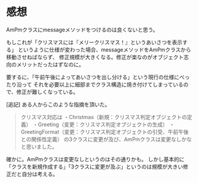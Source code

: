 # 感想

AmPmクラスにmessageメソッドをつけるのは良くないと思う。

もしこれが「クリスマスには『メリークリスマス！』というあいさつを表示する」
というように仕様が変わった場合、messageメソッドをAmPmクラスから移動させねばならず、
修正規模が大きくなる。修正が楽なのがオブジェクト志向のメリットだったはずなのに。

要するに、「午前午後によってあいさつを出し分ける」という現行の仕様にべったり沿って
それを必要以上に細部までクラス構造に焼き付けてしまっているので、修正が難しくなっている。

[追記]
ある人からこのような指摘を頂いた。

>クリスマス対応は
>・Christmas（新規：クリスマス判定オブジェクトの定義）
>・Greeting（変更：クリスマス判定オブジェクトの生成）
>・GreetingFormat（変更：クリスマス判定オブジェクトの引受、午前午後との関係性定義）
>の3クラスに変更が及び、AmPmクラスは変更なしかなと思いました。

確かに。AmPmクラスは変更なしというのはその通りかも。
しかし基本的に「クラスを新規作成する」「3クラスに変更が及ぶ」というのは規模が大きい修正だと自分は考える。
